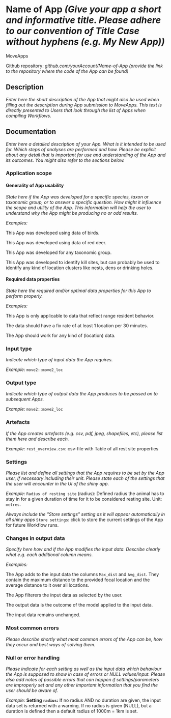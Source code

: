 # Name of App *(Give your app a short and informative title. Please adhere to our convention of Title Case without hyphens (e.g. My New App))*

MoveApps

Github repository: *github.com/yourAccount/Name-of-App* *(provide the link to the repository where the code of the App can be found)*

## Description
*Enter here the short description of the App that might also be used when filling out the description during App submission to MoveApps. This text is directly presented to Users that look through the list of Apps when compiling Workflows.*

## Documentation
*Enter here a detailed description of your App. What is it intended to be used for. Which steps of analyses are performed and how. Please be explicit about any detail that is important for use and understanding of the App and its outcomes. You might also refer to the sections below.*

### Application scope
#### Generality of App usability
*State here if the App was developed for a specific species, taxon or taxonomic group, or to answer a specific question. How might it influence the scope and utility of the App. This information will help the user to understand why the App might be producing no or odd results.*

*Examples:*

This App was developed using data of birds. 

This App was developed using data of red deer. 

This App was developed for any taxonomic group. 

This App was developed to identify kill sites, but can probably be used to identify any kind of location clusters like nests, dens or drinking holes.

#### Required data properties
*State here the required and/or optimal data properties for this App to perform properly.*

*Examples:*

This App is only applicable to data that reflect range resident behavior. 

The data should have a fix rate of at least 1 location per 30 minutes. 

The App should work for any kind of (location) data.

### Input type
*Indicate which type of input data the App requires.*

*Example*: `move2::move2_loc`

### Output type
*Indicate which type of output data the App produces to be passed on to subsequent Apps.*

*Example:* `move2::move2_loc`

### Artefacts
*If the App creates artefacts (e.g. csv, pdf, jpeg, shapefiles, etc), please list them here and describe each.*

*Example:* `rest_overview.csv`: csv-file with Table of all rest site properties

### Settings 
*Please list and define all settings that the App requires to be set by the App user, if necessary including their unit. Please state each of the settings that the user will encounter in the UI of the shiny app.*

*Example:* `Radius of resting site` (radius): Defined radius the animal has to stay in for a given duration of time for it to be considered resting site. Unit: `metres`.

*Always include the "Store settings" setting as it will appear automatically in all shiny apps*
`Store settings`: click to store the current settings of the App for future Workflow runs. 

### Changes in output data
*Specify here how and if the App modifies the input data. Describe clearly what e.g. each additional column means.*

*Examples:*

The App adds to the input data the columns `Max_dist` and `Avg_dist`. They contain the maximum distance to the provided focal location and the average distance to it over all locations. 

The App filterers the input data as selected by the user. 

The output data is the outcome of the model applied to the input data. 

The input data remains unchanged.

### Most common errors
*Please describe shortly what most common errors of the App can be, how they occur and best ways of solving them.*

### Null or error handling
*Please indicate for each setting as well as the input data which behaviour the App is supposed to show in case of errors or NULL values/input. Please also add notes of possible errors that can happen if settings/parameters are improperly set and any other important information that you find the user should be aware of.*

*Example:* **Setting `radius`:** If no radius AND no duration are given, the input data set is returned with a warning. If no radius is given (NULL), but a duration is defined then a default radius of 1000m = 1km is set. 
